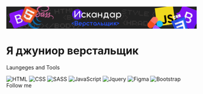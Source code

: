 ![Header](https://github.com/isikdev/isikdev/blob/main/assets/fon.png)

# Я джуниор верстальщик
Laungeges and Tools

![HTML](https://img.shields.io/badge/HTML-ffa500?style=for-the-badge&logo=HTML&logoColor=ffa500)
![CSS](https://img.shields.io/badge/Css-2965f1?style=for-the-badge&logo=Css&logoColor=2965f1)
![SASS](https://img.shields.io/badge/Sass-cc6699?style=for-the-badge&logo=Sass&logoColor=cc6699)
![JavaScript](https://img.shields.io/badge/JavaScript-f0db4f?style=for-the-badge&logo=JavaScript&logoColor=f0db4f)
![Jquery](https://img.shields.io/badge/Jquery-0868ac?style=for-the-badge&logo=Jquery&logoColor=0868ac)
![Figma](https://img.shields.io/badge/Figma-e64a1c?style=for-the-badge&logo=Figma&logoColor=e64a1c)
![Bootstrap](https://img.shields.io/badge/Bootstrap-7911ee?style=for-the-badge&logo=Bootstrap&logoColor=7911ee)
Follow me